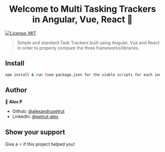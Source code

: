 <h1 align="center">Welcome to Multi Tasking Trackers in Angular, Vue, React 👋</h1>
<p>
  <a href="#" target="_blank">
    <img alt="License: MIT" src="https://img.shields.io/badge/License-MIT-yellow.svg" />
  </a>
</p>

> Simple and standard Task Trackers built using Angular, Vue and React in order to properly compare the three frameworks/libraries.

## Install

```sh
npm install & run (see package.json for the viable scripts for each individual project)
```

## Author

👤 **Alex P**

* Github: [@alexandrupetrut](https://github.com/alexandrupetrut)
* LinkedIn: [@petrut-alex](https://linkedin.com/in/petrut-alex)

## Show your support

Give a ⭐️ if this project helped you!